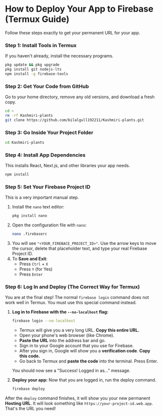 # How to Deploy Your App to Firebase (Termux Guide)

Follow these steps exactly to get your permanent URL for your app.

### Step 1: Install Tools in Termux

If you haven't already, install the necessary programs.

```bash
pkg update && pkg upgrade
pkg install git nodejs-lts
npm install -g firebase-tools
```

### Step 2: Get Your Code from GitHub

Go to your home directory, remove any old versions, and download a fresh copy.

```bash
cd ~
rm -rf Kashmiri-plants
git clone https://github.com/bilalgull192211/Kashmiri-plants.git
```

### Step 3: Go Inside Your Project Folder

```bash
cd Kashmiri-plants
```

### Step 4: Install App Dependencies

This installs React, Next.js, and other libraries your app needs.

```bash
npm install
```

### Step 5: Set Your Firebase Project ID

This is a very important manual step.

1.  Install the `nano` text editor:
    ```bash
    pkg install nano
    ```
2.  Open the configuration file with `nano`:
    ```bash
    nano .firebaserc
    ```
3.  You will see `"<YOUR_FIREBACE_PROJECT_ID>"`. Use the arrow keys to move the cursor, delete that placeholder text, and type your real Firebase Project ID.
4.  To **Save and Exit**:
    *   Press `Ctrl` + `X`
    *   Press `Y` (for Yes)
    *   Press `Enter`

### Step 6: Log In and Deploy (The Correct Way for Termux)

You are at the final step! The normal `firebase login` command does not work well in Termux. You must use this special command instead.

1.  **Log in to Firebase with the `--no-localhost` flag:**
    ```bash
    firebase login --no-localhost
    ```
    *   Termux will give you a very long URL. **Copy this entire URL.**
    *   Open your phone's web browser (like Chrome).
    *   **Paste the URL** into the address bar and go.
    *   Sign in to your Google account that you use for Firebase.
    *   After you sign in, Google will show you a **verification code**. **Copy this code.**
    *   Go back to Termux and **paste the code** into the terminal. Press Enter.

    You should now see a "Success! Logged in as..." message.

2.  **Deploy your app:**
    Now that you are logged in, run the deploy command.
    ```bash
    firebase deploy
    ```

After the `deploy` command finishes, it will show you your new permanent **Hosting URL**. It will look something like `https://your-project-id.web.app`. That's the URL you need!
